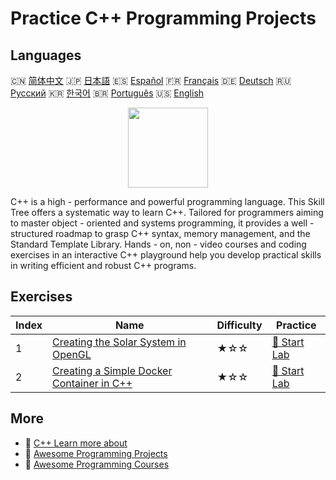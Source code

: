 # Practice C++ Programming Projects

## Languages

🇨🇳 [简体中文](README_zh.md) 🇯🇵 [日本語](README_ja.md) 🇪🇸 [Español](README_es.md) 🇫🇷 [Français](README_fr.md) 🇩🇪 [Deutsch](README_de.md) 🇷🇺 [Русский](README_ru.md) 🇰🇷 [한국어](README_ko.md) 🇧🇷 [Português](README_pt.md) 🇺🇸 [English](README.md) 

<div align="center">
<img width="128px" src="https://file.labex.io/path/kjx58efaCNu0.png">
</div>

C++ is a high - performance and powerful programming language. This Skill Tree offers a systematic way to learn C++. Tailored for programmers aiming to master object - oriented and systems programming, it provides a well - structured roadmap to grasp C++ syntax, memory management, and the Standard Template Library. Hands - on, non - video courses and coding exercises in an interactive C++ playground help you develop practical skills in writing efficient and robust C++ programs.

## Exercises

|   Index | Name                                                                                                                       | Difficulty   | Practice                                                                                      |
|---------|----------------------------------------------------------------------------------------------------------------------------|--------------|-----------------------------------------------------------------------------------------------|
|       1 | [Creating the Solar System in OpenGL](https://labex.io/en/courses/project-creating-the-solar-system-in-opengl)             | ★☆☆          | [🚀 Start Lab](https://labex.io/en/courses/project-creating-the-solar-system-in-opengl)       |
|       2 | [Creating a Simple Docker Container in C++](https://labex.io/en/courses/project-creating-a-simple-docker-container-in-cpp) | ★☆☆          | [🚀 Start Lab](https://labex.io/en/courses/project-creating-a-simple-docker-container-in-cpp) |

## More

- 🔗 [C++ Learn more about](https://labex.io/en/skilltrees/cpp)
- 🔗 [Awesome Programming Projects](https://github.com/labex-labs/awesome-programming-projects)
- 🔗 [Awesome Programming Courses](https://github.com/labex-labs/awesome-programming-courses)

